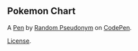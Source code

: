 Pokemon Chart
-------------


A [Pen](http://codepen.io/Random_Pseudonym/pen/jrEopZ) by [Random Pseudonym](http://codepen.io/Random_Pseudonym) on [CodePen](http://codepen.io/).

[License](http://codepen.io/Random_Pseudonym/pen/jrEopZ/license).